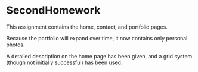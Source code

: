 # SecondHomework

This assignment contains the home, contact, and portfolio pages.

Because the portfolio will expand over time, it now contains only personal photos.

A detailed description on the home page has been given, and a grid system (though not initially successful) has been used.